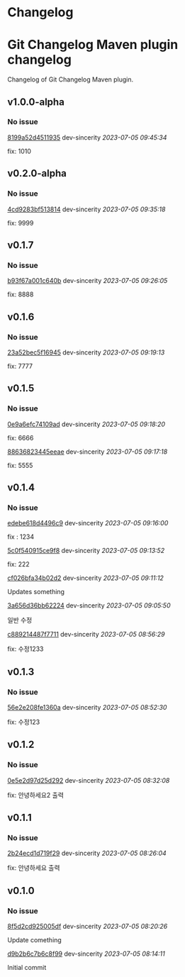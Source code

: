 
# Changelog

# Git Changelog Maven plugin changelog

Changelog of Git Changelog Maven plugin.

## v1.0.0-alpha
### No issue

[8199a52d4511935](https://github.com/tomasbjerre/git-changelog-maven-plugin/commit/8199a52d4511935) dev-sincerity *2023-07-05 09:45:34*

fix: 1010


## v0.2.0-alpha
### No issue

[4cd9283bf513814](https://github.com/tomasbjerre/git-changelog-maven-plugin/commit/4cd9283bf513814) dev-sincerity *2023-07-05 09:35:18*

fix: 9999


## v0.1.7
### No issue

[b93f67a001c640b](https://github.com/tomasbjerre/git-changelog-maven-plugin/commit/b93f67a001c640b) dev-sincerity *2023-07-05 09:26:05*

fix: 8888


## v0.1.6
### No issue

[23a52bec5f16945](https://github.com/tomasbjerre/git-changelog-maven-plugin/commit/23a52bec5f16945) dev-sincerity *2023-07-05 09:19:13*

fix: 7777


## v0.1.5
### No issue

[0e9a6efc74109ad](https://github.com/tomasbjerre/git-changelog-maven-plugin/commit/0e9a6efc74109ad) dev-sincerity *2023-07-05 09:18:20*

fix: 6666

[88636823445eeae](https://github.com/tomasbjerre/git-changelog-maven-plugin/commit/88636823445eeae) dev-sincerity *2023-07-05 09:17:18*

fix: 5555


## v0.1.4
### No issue

[edebe618d4496c9](https://github.com/tomasbjerre/git-changelog-maven-plugin/commit/edebe618d4496c9) dev-sincerity *2023-07-05 09:16:00*

fix : 1234

[5c0f540915ce9f8](https://github.com/tomasbjerre/git-changelog-maven-plugin/commit/5c0f540915ce9f8) dev-sincerity *2023-07-05 09:13:52*

fix: 222

[cf026bfa34b02d2](https://github.com/tomasbjerre/git-changelog-maven-plugin/commit/cf026bfa34b02d2) dev-sincerity *2023-07-05 09:11:12*

Updates something

[3a656d36bb62224](https://github.com/tomasbjerre/git-changelog-maven-plugin/commit/3a656d36bb62224) dev-sincerity *2023-07-05 09:05:50*

일반 수정

[c889214487f7711](https://github.com/tomasbjerre/git-changelog-maven-plugin/commit/c889214487f7711) dev-sincerity *2023-07-05 08:56:29*

fix: 수정1233


## v0.1.3
### No issue

[56e2e208fe1360a](https://github.com/tomasbjerre/git-changelog-maven-plugin/commit/56e2e208fe1360a) dev-sincerity *2023-07-05 08:52:30*

fix: 수정123


## v0.1.2
### No issue

[0e5e2d97d25d292](https://github.com/tomasbjerre/git-changelog-maven-plugin/commit/0e5e2d97d25d292) dev-sincerity *2023-07-05 08:32:08*

fix: 안녕하세요2 출력


## v0.1.1
### No issue

[2b24ecd1d719f29](https://github.com/tomasbjerre/git-changelog-maven-plugin/commit/2b24ecd1d719f29) dev-sincerity *2023-07-05 08:26:04*

fix: 안녕하세요 출력


## v0.1.0
### No issue

[8f5d2cd925005df](https://github.com/tomasbjerre/git-changelog-maven-plugin/commit/8f5d2cd925005df) dev-sincerity *2023-07-05 08:20:26*

Update comething

[d9b2b6c7b6c8f99](https://github.com/tomasbjerre/git-changelog-maven-plugin/commit/d9b2b6c7b6c8f99) dev-sincerity *2023-07-05 08:14:11*

Initial commit


 